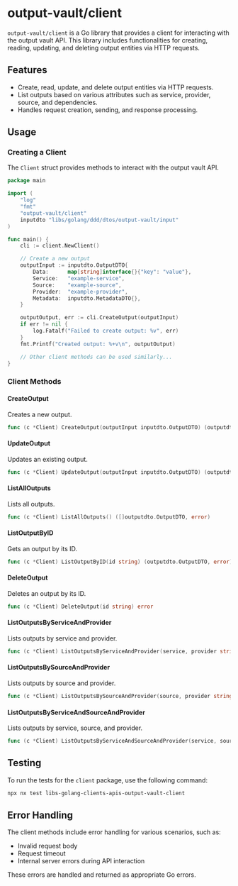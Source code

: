 # output-vault/client

`output-vault/client` is a Go library that provides a client for interacting with the output vault API. This library includes functionalities for creating, reading, updating, and deleting output entities via HTTP requests.

## Features

- Create, read, update, and delete output entities via HTTP requests.
- List outputs based on various attributes such as service, provider, source, and dependencies.
- Handles request creation, sending, and response processing.

## Usage

### Creating a Client

The `Client` struct provides methods to interact with the output vault API.

```go
package main

import (
    "log"
    "fmt"
    "output-vault/client"
    inputdto "libs/golang/ddd/dtos/output-vault/input"
)

func main() {
    cli := client.NewClient()

    // Create a new output
    outputInput := inputdto.OutputDTO{
        Data:      map[string]interface{}{"key": "value"},
        Service:   "example-service",
        Source:    "example-source",
        Provider:  "example-provider",
        Metadata:  inputdto.MetadataDTO{},
    }

    outputOutput, err := cli.CreateOutput(outputInput)
    if err != nil {
        log.Fatalf("Failed to create output: %v", err)
    }
    fmt.Printf("Created output: %+v\n", outputOutput)

    // Other client methods can be used similarly...
}
```

### Client Methods

#### CreateOutput

Creates a new output.

```go
func (c *Client) CreateOutput(outputInput inputdto.OutputDTO) (outputdto.OutputDTO, error)
```

#### UpdateOutput

Updates an existing output.

```go
func (c *Client) UpdateOutput(outputInput inputdto.OutputDTO) (outputdto.OutputDTO, error)
```

#### ListAllOutputs

Lists all outputs.

```go
func (c *Client) ListAllOutputs() ([]outputdto.OutputDTO, error)
```

#### ListOutputByID

Gets an output by its ID.

```go
func (c *Client) ListOutputByID(id string) (outputdto.OutputDTO, error)
```

#### DeleteOutput

Deletes an output by its ID.

```go
func (c *Client) DeleteOutput(id string) error
```

#### ListOutputsByServiceAndProvider

Lists outputs by service and provider.

```go
func (c *Client) ListOutputsByServiceAndProvider(service, provider string) ([]outputdto.OutputDTO, error)
```

#### ListOutputsBySourceAndProvider

Lists outputs by source and provider.

```go
func (c *Client) ListOutputsBySourceAndProvider(source, provider string) ([]outputdto.OutputDTO, error)
```

#### ListOutputsByServiceAndSourceAndProvider

Lists outputs by service, source, and provider.

```go
func (c *Client) ListOutputsByServiceAndSourceAndProvider(service, source, provider string) ([]outputdto.OutputDTO, error)
```

## Testing

To run the tests for the `client` package, use the following command:

```sh
npx nx test libs-golang-clients-apis-output-vault-client
```

## Error Handling

The client methods include error handling for various scenarios, such as:

- Invalid request body
- Request timeout
- Internal server errors during API interaction

These errors are handled and returned as appropriate Go errors.